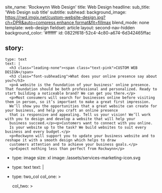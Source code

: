 site_name: 'Rockwynn Web Design'
title: Web Design
headline:
sub_title: 'Web Design sub title'
subtitle:
subhead:
background_image: https://rwd.imgix.net/custom-website-design.jpg?ch=DPR&auto=compress,enhance,format&fit=fillmax
blend_mode: none
template: web-design
fieldset: article
layout: second-nav-hidden
background_color: '#ffffff'
id: 0822f618-52c4-4c80-a674-6d342465ffac

story:
  -
    type: text
    text: |
      <h3 class="leading-none"><span class="text-pink">CUSTOM WEB DESIGN</span>
      <h3 class="font-subheading">What does your online presence say about you?</h3>
      <p>A website is the foundation of your business' online presence. That foundation should be both professional and personalized. Ready to start building a noticeable brand? We can get you there.</p>
      <p>Most consumers will search for businesses online before visiting them in person, so it’s important to make a great first impression.
      We’ll show you the opportunities that a great website can create for your business, and help you craft an online presence
      that is responsive and appealing. Tell us your vision! We’ll work with you to design and develop a website that will help your
      business succeed.</p><p>Customers want to connect with you online.
      Is your website up to the task? We build websites to suit every business and every budget.</p>
      <p>Rockwynn will support you to update your business website and to reshape it with a smooth design which helps to draw
      customers attention and to achieve your business goals.</p>
      <p>Expect nothing less than perfect from Rockwynn</p>
  -
      type: image
      size: xl
      image: /assets/services-marketing-icon.svg
  -
    type: text
    text: |
      <p></p>
  -
    type: two_col
    col_one: >

    col_two: >
